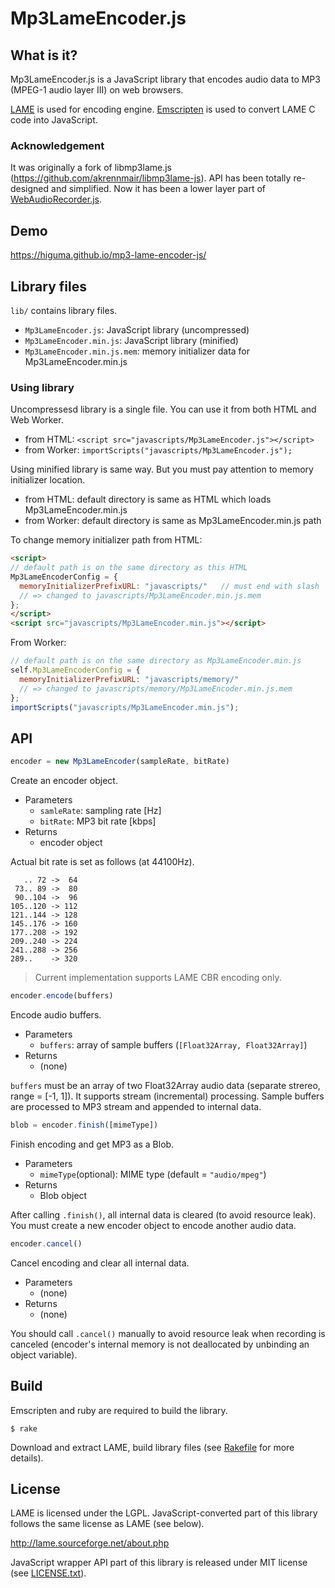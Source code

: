 # Mp3LameEncoder.js

## What is it?

Mp3LameEncoder.js is a JavaScript library that encodes audio data to MP3 (MPEG-1 audio layer III) on web browsers.

[LAME](http://lame.sourceforge.net/) is used for encoding engine. [Emscripten](http://emscripten.org) is used to convert LAME C code into JavaScript.

### Acknowledgement

It was originally a fork of libmp3lame.js (<https://github.com/akrennmair/libmp3lame-js>). API has been totally re-designed and simplified. Now it has been a lower layer part of [WebAudioRecorder.js](https://github.com/higuma/web-audio-recorder-js).

## Demo

<https://higuma.github.io/mp3-lame-encoder-js/>

## Library files

`lib/` contains library files.

* `Mp3LameEncoder.js`: JavaScript library (uncompressed)
* `Mp3LameEncoder.min.js`: JavaScript library (minified)
* `Mp3LameEncoder.min.js.mem`: memory initializer data for Mp3LameEncoder.min.js

### Using library

Uncompressesd library is a single file. You can use it from both HTML and Web Worker.

* from HTML: `<script src="javascripts/Mp3LameEncoder.js"></script>`
* from Worker: `importScripts("javascripts/Mp3LameEncoder.js");`

Using minified library is same way. But you must pay attention to memory initializer location.

* from HTML: default directory is same as HTML which loads Mp3LameEncoder.min.js
* from Worker: default directory is same as Mp3LameEncoder.min.js path

To change memory initializer path from HTML:

``` html
<script>
// default path is on the same directory as this HTML
Mp3LameEncoderConfig = {
  memoryInitializerPrefixURL: "javascripts/"   // must end with slash
  // => changed to javascripts/Mp3LameEncoder.min.js.mem
};
</script>
<script src="javascripts/Mp3LameEncoder.min.js"></script>
```

From Worker:

``` javascript
// default path is on the same directory as Mp3LameEncoder.min.js
self.Mp3LameEncoderConfig = {
  memoryInitializerPrefixURL: "javascripts/memory/"
  // => changed to javascripts/memory/Mp3LameEncoder.min.js.mem
};
importScripts("javascripts/Mp3LameEncoder.min.js");
```

## API

``` javascript
encoder = new Mp3LameEncoder(sampleRate, bitRate)
```

Create an encoder object.

* Parameters
    * `samleRate`: sampling rate [Hz]
    * `bitRate`: MP3 bit rate [kbps]
* Returns
    * encoder object

Actual bit rate is set as follows (at 44100Hz).

```
   .. 72 ->  64
 73.. 89 ->  80
 90..104 ->  96
105..120 -> 112
121..144 -> 128
145..176 -> 160
177..208 -> 192
209..240 -> 224
241..288 -> 256
289..    -> 320
```

> Current implementation supports LAME CBR encoding only.

``` javascript
encoder.encode(buffers)
```

Encode audio buffers.

* Parameters
    * `buffers`: array of sample buffers (`[Float32Array, Float32Array]`)
* Returns
    * (none)

`buffers` must be an array of two Float32Array audio data (separate strereo, range = [-1, 1]). It supports stream (incremental) processing. Sample buffers are processed to MP3 stream and appended to internal data.

``` javascript
blob = encoder.finish([mimeType])
```

Finish encoding and get MP3 as a Blob.

* Parameters
    * `mimeType`(optional): MIME type (default = `"audio/mpeg"`)
* Returns
    * Blob object

After calling `.finish()`, all internal data is cleared (to avoid resource leak). You must create a new encoder object to encode another audio data.

``` javascript
encoder.cancel()
```

Cancel encoding and clear all internal data.

* Parameters
    * (none)
* Returns
    * (none)

You should call `.cancel()` manually to avoid resource leak when recording is canceled (encoder's internal memory is not deallocated by unbinding an object variable).

## Build

Emscripten and ruby are required to build the library.

```
$ rake
```

Download and extract LAME, build library files (see [Rakefile](Rakefile) for more details).

## License

LAME is licensed under the LGPL. JavaScript-converted part of this library follows the same license as LAME (see below). 

<http://lame.sourceforge.net/about.php>

JavaScript wrapper API part of this library is released under MIT license (see [LICENSE.txt](LICENSE.txt)).
